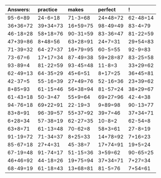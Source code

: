 | Answers: | practice | makes | perfect | ! |
| :--- | :--- | :--- | :--- | :--- |
| 95-6=89 | 24-6=18 | 71-3=68 | 24+48=72 | 62-48=14 | 
| 36+36=72 | 39+34=73 | 16+59=75 | 98-49=49 | 83-4=79 | 
| 46-18=28 | 58+18=76 | 90-31=59 | 83-36=47 | 81-22=59 | 
| 47+39=86 | 8+48=56 | 63+28=91 | 24+7=31 | 29+54=83 | 
| 71-39=32 | 64-27=37 | 16+79=95 | 60-5=55 | 92-9=83 | 
| 73-67=6 | 17+17=34 | 87-49=38 | 59+28=87 | 83-25=58 | 
| 93-89=4 | 81-22=59 | 93-45=48 | 11-8=3 | 33+29=62 | 
| 62-49=13 | 64-35=29 | 45+6=51 | 8+17=25 | 36+45=81 | 
| 42-37=5 | 55-16=39 | 27+49=76 | 52-16=36 | 23+39=62 | 
| 8+85=93 | 61-15=46 | 56+38=94 | 81-57=24 | 38+29=67 | 
| 61-43=18 | 50-3=47 | 55+9=64 | 69+27=96 | 42-4=38 | 
| 94-76=18 | 69+22=91 | 22-19=3 | 9+89=98 | 90-13=77 | 
| 83+8=91 | 96-39=57 | 55+37=92 | 39+7=46 | 37+34=71 | 
| 6+28=34 | 57-38=19 | 62-27=35 | 10-8=2 | 62-54=8 | 
| 63+8=71 | 61-13=48 | 70-62=8 | 58+3=61 | 27-8=19 | 
| 91-19=72 | 71-34=37 | 8+25=33 | 14+78=92 | 7+16=23 | 
| 85-67=18 | 27+4=31 | 45-38=7 | 17+74=91 | 19+5=24 | 
| 67-19=48 | 91-74=17 | 51-15=36 | 3+59=62 | 90-65=25 | 
| 46+46=92 | 44-18=26 | 19+75=94 | 37+34=71 | 7+27=34 | 
| 68-49=19 | 61-18=43 | 13+68=81 | 81-5=76 | 7+54=61 | 
